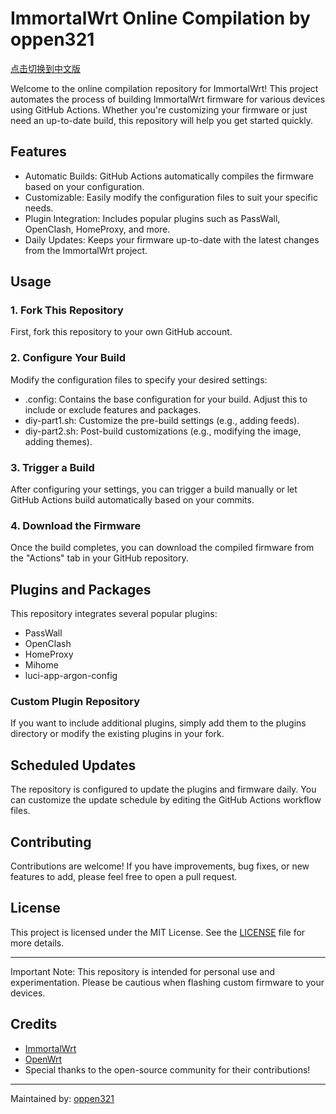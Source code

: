 # ImmortalWrt Online Compilation by oppen321

[点击切换到中文版](#immortalwrt-在线编译)

Welcome to the online compilation repository for ImmortalWrt! This project automates the process of building ImmortalWrt firmware for various devices using GitHub Actions. Whether you're customizing your firmware or just need an up-to-date build, this repository will help you get started quickly.

## Features

- Automatic Builds: GitHub Actions automatically compiles the firmware based on your configuration.
- Customizable: Easily modify the configuration files to suit your specific needs.
- Plugin Integration: Includes popular plugins such as PassWall, OpenClash, HomeProxy, and more.
- Daily Updates: Keeps your firmware up-to-date with the latest changes from the ImmortalWrt project.

## Usage

### 1. Fork This Repository

First, fork this repository to your own GitHub account.

### 2. Configure Your Build

Modify the configuration files to specify your desired settings:

- .config: Contains the base configuration for your build. Adjust this to include or exclude features and packages.
- diy-part1.sh: Customize the pre-build settings (e.g., adding feeds).
- diy-part2.sh: Post-build customizations (e.g., modifying the image, adding themes).

### 3. Trigger a Build

After configuring your settings, you can trigger a build manually or let GitHub Actions build automatically based on your commits.

### 4. Download the Firmware

Once the build completes, you can download the compiled firmware from the "Actions" tab in your GitHub repository.

## Plugins and Packages

This repository integrates several popular plugins:

- PassWall
- OpenClash
- HomeProxy
- Mihome
- luci-app-argon-config

### Custom Plugin Repository

If you want to include additional plugins, simply add them to the plugins directory or modify the existing plugins in your fork.

## Scheduled Updates

The repository is configured to update the plugins and firmware daily. You can customize the update schedule by editing the GitHub Actions workflow files.

## Contributing

Contributions are welcome! If you have improvements, bug fixes, or new features to add, please feel free to open a pull request.

## License

This project is licensed under the MIT License. See the [LICENSE](LICENSE) file for more details.

---

Important Note: This repository is intended for personal use and experimentation. Please be cautious when flashing custom firmware to your devices.

## Credits

- [ImmortalWrt](https://github.com/immortalwrt/immortalwrt)
- [OpenWrt](https://github.com/openwrt/openwrt)
- Special thanks to the open-source community for their contributions!

---

Maintained by: [oppen321](https://github.com/oppen321)


